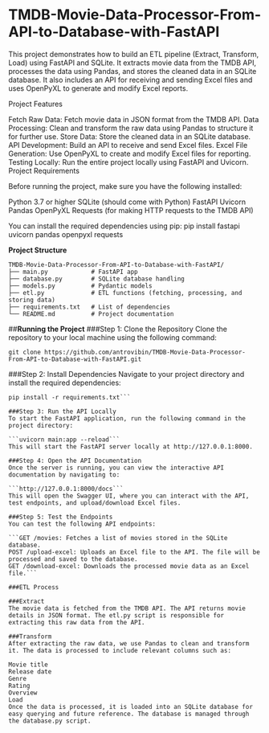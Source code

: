 # TMDB-Movie-Data-Processor-From-API-to-Database-with-FastAPI

This project demonstrates how to build an ETL pipeline (Extract, Transform, Load) using FastAPI and SQLite. It extracts movie data from the TMDB API, processes the data using Pandas, and stores the cleaned data in an SQLite database. It also includes an API for receiving and sending Excel files and uses OpenPyXL to generate and modify Excel reports.

Project Features

Fetch Raw Data: Fetch movie data in JSON format from the TMDB API.
Data Processing: Clean and transform the raw data using Pandas to structure it for further use.
Store Data: Store the cleaned data in an SQLite database.
API Development: Build an API to receive and send Excel files.
Excel File Generation: Use OpenPyXL to create and modify Excel files for reporting.
Testing Locally: Run the entire project locally using FastAPI and Uvicorn.
Project Requirements

Before running the project, make sure you have the following installed:

Python 3.7 or higher
SQLite (should come with Python)
FastAPI
Uvicorn
Pandas
OpenPyXL
Requests (for making HTTP requests to the TMDB API)

You can install the required dependencies using pip: pip install fastapi uvicorn pandas openpyxl requests

**Project Structure**
```
TMDB-Movie-Data-Processor-From-API-to-Database-with-FastAPI/
├── main.py            # FastAPI app
├── database.py        # SQLite database handling
├── models.py          # Pydantic models
├── etl.py             # ETL functions (fetching, processing, and storing data)
├── requirements.txt   # List of dependencies
└── README.md          # Project documentation
```


##**Running the Project**
###Step 1: Clone the Repository
Clone the repository to your local machine using the following command:

```git clone https://github.com/antrovibin/TMDB-Movie-Data-Processor-From-API-to-Database-with-FastAPI.git```

###Step 2: Install Dependencies
Navigate to your project directory and install the required dependencies:

```cd TMDB-Movie-Data-Processor-From-API-to-Database-with-FastAPI
pip install -r requirements.txt```

###Step 3: Run the API Locally
To start the FastAPI application, run the following command in the project directory:

```uvicorn main:app --reload```
This will start the FastAPI server locally at http://127.0.0.1:8000.

###Step 4: Open the API Documentation
Once the server is running, you can view the interactive API documentation by navigating to:

```http://127.0.0.1:8000/docs```
This will open the Swagger UI, where you can interact with the API, test endpoints, and upload/download Excel files.

###Step 5: Test the Endpoints
You can test the following API endpoints:

```GET /movies: Fetches a list of movies stored in the SQLite database.
POST /upload-excel: Uploads an Excel file to the API. The file will be processed and saved to the database.
GET /download-excel: Downloads the processed movie data as an Excel file.```

###ETL Process

###Extract
The movie data is fetched from the TMDB API. The API returns movie details in JSON format. The etl.py script is responsible for extracting this raw data from the API.

###Transform
After extracting the raw data, we use Pandas to clean and transform it. The data is processed to include relevant columns such as:

Movie title
Release date
Genre
Rating
Overview
Load
Once the data is processed, it is loaded into an SQLite database for easy querying and future reference. The database is managed through the database.py script.
